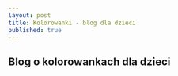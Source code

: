 ```yaml
---
layout: post
title: Kolorowanki - blog dla dzieci
published: true
---
```

## Blog o kolorowankach dla dzieci
